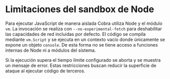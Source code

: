 # Limitaciones del sandbox de Node

Para ejecutar JavaScript de manera aislada Cobra utiliza Node y el módulo
`vm`. La invocación se realiza con `--no-experimental-fetch` para deshabilitar
las capacidades de red incluidas por defecto. El código se compila mediante
`vm.Script` y se ejecuta en un contexto vacío donde únicamente se expone un
objeto `console`. De esta forma no se tiene acceso a funciones internas de
Node ni a módulos del sistema.

Si la ejecución supera el tiempo límite configurado se aborta y se muestra un
mensaje de error. Estas restricciones buscan reducir la superficie de ataque al
ejecutar código de terceros.
